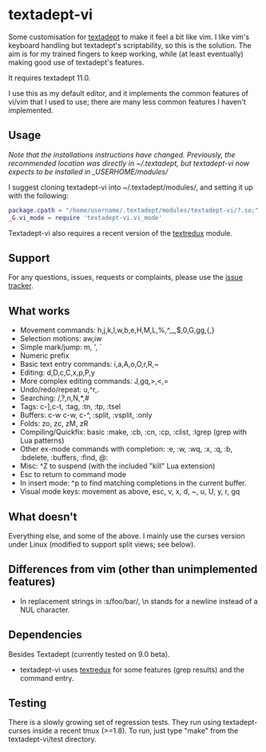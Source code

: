 textadept-vi
============

Some customisation for [textadept](http://foicica.com/textadept) to make it
feel a bit like vim.  I like vim's keyboard handling but textadept's
scriptability, so this is the solution.  The aim is for my trained fingers
to keep working, while (at least eventually) making good use of textadept's
features.

It requires textadept 11.0.

I use this as my default editor, and it implements the common features of
vi/vim that I used to use; there are many less common features I haven't
implemented.

Usage
-----
*Note that the installations instructions have changed.*
*Previously, the recommended location was directly in ~/.textadept,
but textadept-vi now expects to be installed in _USERHOME/modules/*

I suggest cloning textadept-vi into ~/.textadept/modules/, and setting it up with the
following:

```lua
package.cpath = "/home/username/.textadept/modules/textadept-vi/?.so;" .. package.cpath
_G.vi_mode = require 'textadept-vi.vi_mode'
```

Textadept-vi also requires a recent version of the
[textredux](https://rgieseke.github.io/textredux/) module.

Support
-------
For any questions, issues, requests or complaints, please use the [issue
tracker](https://github.com/jugglerchris/textadept-vi/issues).

What works
----------
* Movement commands: h,j,k,l,w,b,e,H,M,L,%,^,_,$,0,G,gg,{,}
* Selection motions: aw,iw
* Simple mark/jump: m, ', `
* Numeric prefix
* Basic text entry commands: i,a,A,o,O,r,R,~
* Editing: d,D,c,C,x,p,P,y
* More complex editing commands: J,gq,>,<,=
* Undo/redo/repeat: u,^r,.
* Searching: /,?,n,N,*,#
* Tags: c-],c-t, :tag, :tn, :tp, :tsel
* Buffers: c-w c-w, c-^, :split, :vsplit, :only
* Folds: zo, zc, zM, zR
* Compiling/Quickfix: basic :make, :cb, :cn, :cp, :clist, :lgrep (grep with Lua patterns)
* Other ex-mode commands with completion: :e, :w, :wq, :x, :q, :b, :bdelete, :buffers, :find, @:
* Misc: ^Z to suspend (with the included "kill" Lua extension)
* Esc to return to command mode
* In insert mode: ^p to find matching completions in the current buffer.
* Visual mode keys: movement as above, esc, v, x, d, ~, u, U, y, r, gq

What doesn't
------------
Everything else, and some of the above.  I mainly use the curses version
under Linux (modified to support split views; see below).

Differences from vim (other than unimplemented features)
--------------------------------------------------------
* In replacement strings in :s/foo/bar/, \n stands for a newline instead of
a NUL character.

Dependencies
------------
Besides Textadept (currently tested on 9.0 beta).
* textadept-vi uses [textredux](http://rgieseke.github.io/textredux/)
  for some features (grep results) and the command entry.

Testing
-------
There is a slowly growing set of regression tests.  They run using
textadept-curses inside a recent tmux (>=1.8).  To run, just type "make"
from the textadept-vi/test directory.
